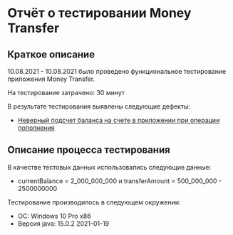 # Отчёт о тестировании Money Transfer

## Краткое описание

10.08.2021 - 10.08.2021 было проведено функциональное тестирование приложения Money Transfer.

На тестирование затрачено: 30 минут

В результате тестирования выявлены следующие дефекты:
* [Неверный подсчет баланса на счете в приложении при операции пополнения](https://github.com/KlevtsovAndrey/netology-javaqa-1-2-1/issues/1)

## Описание процесса тестирования

В качестве тестовых данных использовались следующие данные:
* currentBalance = 2_000_000_000 и transferAmount = 500_000_000 - 2500000000


Тестирование производилось в следующем окружении:
* ОС: Windows 10 Pro x86
* Версия java: 15.0.2 2021-01-19
